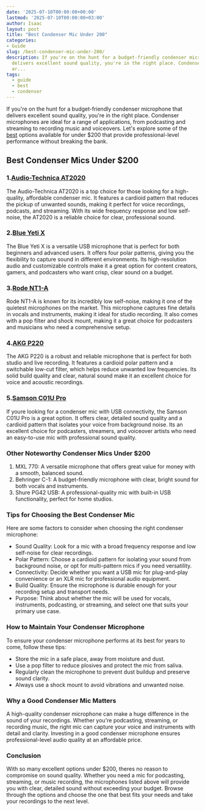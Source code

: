 ```yaml
---
date: '2025-07-10T00:00:00+00:00'
lastmod: '2025-07-10T00:00:00+03:00'
author: Isaac
layout: post
title: "Best Condenser Mic Under 200"
categories:
- Guide
slug: /best-condenser-mic-under-200/
description: If you're on the hunt for a budget-friendly condenser microphone that
  delivers excellent sound quality, you're in the right place. Condenser microphones
  ar...
tags: 
  - guide
  - best
  - condenser
---
```

If you're on the hunt for a budget-friendly condenser microphone that delivers excellent sound quality, you're in the right place. Condenser microphones are ideal for a range of applications, from podcasting and streaming to recording music and voiceovers. Let's explore some of the [best](/posts/best-acrylic-paint-for-wood/) options available for under $200 that provide professional-level performance without breaking the bank.
## Best Condenser Mics Under $200
### 1.[Audio-Technica AT2020](https://www.amazon.com/dp/B001QK4IH4?tag=p-policy-20)
The Audio-Technica AT2020 is a top choice for those looking for a high-quality, affordable condenser mic. It features a cardioid pattern that reduces the pickup of unwanted sounds, making it perfect for voice recordings, podcasts, and streaming. With its wide frequency response and low self-noise, the AT2020 is a reliable choice for clear, professional sound.
### 2.[Blue Yeti X](https://www.amazon.com/dp/B07RQTQFJ2?tag=p-policy-20)
The Blue Yeti X is a versatile USB microphone that is perfect for both beginners and advanced users. It offers four polar patterns, giving you the flexibility to capture sound in different environments. Its high-resolution audio and customizable controls make it a great option for content creators, gamers, and podcasters who want crisp, clear sound on a budget.
### 3.[Rode NT1-A](https://www.amazon.com/dp/B008RXYOKY?tag=p-policy-20)
Rode NT1-A is known for its incredibly low self-noise, making it one of the quietest microphones on the market. This microphone captures fine details in vocals and instruments, making it ideal for studio recording. It also comes with a pop filter and shock mount, making it a great choice for podcasters and musicians who need a comprehensive setup.
### 4.[AKG P220](https://www.amazon.com/dp/B00GSN1O1Y?tag=p-policy-20)
The AKG P220 is a robust and reliable microphone that is perfect for both studio and live recording. It features a cardioid polar pattern and a switchable low-cut filter, which helps reduce unwanted low frequencies. Its solid build quality and clear, natural sound make it an excellent choice for voice and acoustic recordings.
### 5.[Samson C01U Pro](https://www.amazon.com/dp/B0089PHTA0?tag=p-policy-20)
If youre looking for a condenser mic with USB connectivity, the Samson C01U Pro is a great option. It offers clear, detailed sound quality and a cardioid pattern that isolates your voice from background noise. Its an excellent choice for podcasters, streamers, and voiceover artists who need an easy-to-use mic with professional sound quality.
### Other Noteworthy Condenser Mics Under $200
1. MXL 770: A versatile microphone that offers great value for money with a smooth, balanced sound.
2. Behringer C-1: A budget-friendly microphone with clear, bright sound for both vocals and instruments.
3. Shure PG42 USB: A professional-quality mic with built-in USB functionality, perfect for home studios.
### Tips for Choosing the Best Condenser Mic
Here are some factors to consider when choosing the right condenser microphone:
- Sound Quality: Look for a mic with a broad frequency response and low self-noise for clear recordings.
- Polar Pattern: Choose a cardioid pattern for isolating your sound from background noise, or opt for multi-pattern mics if you need versatility.
- Connectivity: Decide whether you want a USB mic for plug-and-play convenience or an XLR mic for professional audio equipment.
- Build Quality: Ensure the microphone is durable enough for your recording setup and transport needs.
- Purpose: Think about whether the mic will be used for vocals, instruments, podcasting, or streaming, and select one that suits your primary use case.
### How to Maintain Your Condenser Microphone
To ensure your condenser microphone performs at its best for years to come, follow these tips:
- Store the mic in a safe place, away from moisture and dust.
- Use a pop filter to reduce plosives and protect the mic from saliva.
- Regularly clean the microphone to prevent dust buildup and preserve sound clarity.
- Always use a shock mount to avoid vibrations and unwanted noise.
### Why a Good Condenser Mic Matters
A high-quality condenser microphone can make a huge difference in the sound of your recordings. Whether you're podcasting, streaming, or recording music, the right mic can capture your voice and instruments with detail and clarity. Investing in a good condenser microphone ensures professional-level audio quality at an affordable price.
### Conclusion
With so many excellent options under $200, theres no reason to compromise on sound quality. Whether you need a mic for podcasting, streaming, or music recording, the microphones listed above will provide you with clear, detailed sound without exceeding your budget. Browse through the options and choose the one that best fits your needs and take your recordings to the next level.
